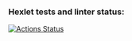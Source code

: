### Hexlet tests and linter status:
[![Actions Status](https://github.com/demonic-katana/python-project-lvl1/workflows/hexlet-check/badge.svg)](https://github.com/demonic-katana/python-project-lvl1/actions)